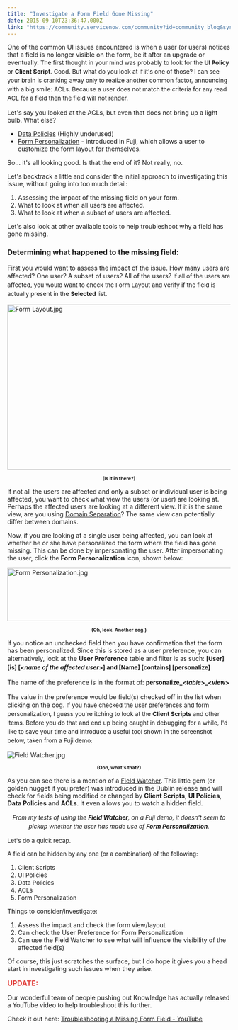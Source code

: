 ```yaml
---
title: "Investigate a Form Field Gone Missing"
date: 2015-09-10T23:36:47.000Z
link: "https://community.servicenow.com/community?id=community_blog&sys_id=4daca225dbd0dbc01dcaf3231f9619f1"
---
```

<p>One of the common UI issues encountered is when a user (or users) notices that a field is no longer visible on the form, be it after an upgrade or eventually. <span style="font-size: 10pt; line-height: 1.5em;">The first thought in your mind was probably to look for the </span><span style="font-size: 10pt; line-height: 1.5em;"><strong>UI Policy</strong></span><span style="font-size: 10pt; line-height: 1.5em;"> or </span><span style="font-size: 10pt; line-height: 1.5em;"><strong>Client Script</strong></span><span style="font-size: 10pt; line-height: 1.5em;">. Good. But what do you look at if it's one of those? </span><span style="font-size: 10pt; line-height: 1.5em;">I can see your brain is cranking away only to realize another common factor, announcing with a big smile: ACLs</span><span style="font-size: 10pt; line-height: 1.5em;">. Because a user does not match the criteria for any read ACL for a field then the field will not render.</span></p><p></p><p>Let's say you looked at the ACLs, but even that does not bring up a light bulb. What else?</p><ul><li><a title="ki.servicenow.com/index.php?title=Data_Policy" href="http://wiki.servicenow.com/index.php?title=Data_Policy">Data Policies</a> (Highly underused)</li><li><a title="ki.servicenow.com/index.php?title=Administering_Form_Personalization" href="http://wiki.servicenow.com/index.php?title=Administering_Form_Personalization">Form Personalization</a> - introduced in Fuji, which allows a user to customize the form layout for themselves.</li></ul><p></p><p>So... it's all looking good. Is that the end of it? Not really, no.</p><p></p><p>Let's backtrack a little and consider the initial approach to investigating this issue, without going into too much detail:</p><ol><li>Assessing the impact of the missing field on your form.</li><li>What to look at when all users are affected.</li><li>What to look at when a subset of users are affected.</li></ol><p></p><p>Let's also look at other available tools to help troubleshoot why a field has gone missing.</p><p></p><h3>Determining what happened to the missing field:</h3><p>First you would want to assess the impact of the issue. How many users are affected? One user? A subset of users? All of the users? <span style="font-size: 10pt; line-height: 1.5em;">If all of the users are affected, you would want to check the Form Layout and verify if the field is actually present in the </span><span style="font-size: 10pt; line-height: 1.5em;"><strong>Selected</strong></span><span style="font-size: 10pt; line-height: 1.5em;"> list.</span></p><p></p><p><img   alt="Form Layout.jpg" class="image-0 jive-image" src="ea7d77f9db185704ed6af3231f9619cf.iix" style="height: 373px; width: 620px; display: block; margin-left: auto; margin-right: auto;"/></p><p style="text-align: center;"><span style="font-size: 8pt;"><strong>(Is it in there?)</strong></span></p><p></p><p>If not all the users are affected and only a subset or individual user is being affected, you want to check what view the users (or user) are looking at. Perhaps the affected users are looking at a different view. If it is the same view, are you using <a title="ki.servicenow.com/index.php?title=Domain_Separation" href="http://wiki.servicenow.com/index.php?title=Domain_Separation">Domain Separation</a>? The same view can potentially differ between domains.</p><p></p><p>Now, if you are looking at a single user being affected, you can look at whether he or she have personalized the form where the field has gone missing. This can be done by impersonating the user. After impersonating the user, click the <strong>Form Personalization</strong> icon, shown below:</p><p></p><p><img   alt="Form Personalization.jpg" class="image-1 jive-image" src="0a34e1cadb1cd304b322f4621f961953.iix" style="height: 120px; width: 620px; display: block; margin-left: auto; margin-right: auto;"/></p><p style="text-align: center;"><span style="font-size: 10.6666669845581px;"><strong>(Oh, look. Another cog.)</strong></span></p><p></p><p>If you notice an unchecked field then you have confirmation that the form has been personalized. Since this is stored as a user preference, you can alternatively, look at the <strong>User Preference</strong> table and filter is as such: <span style="font-size: 10pt; line-height: 1.5em;"><strong>[User] [is] [&lt;<em>name of the affected user</em>&gt;] and [Name] [contains] [personalize]</strong></span></p><p></p><p>The name of the preference is in the format of: <span style="font-size: 10pt; line-height: 1.5em;"><strong>personalize_&lt;<em>table</em>&gt;_&lt;<em>view</em>&gt;</strong></span></p><p></p><p>The value in the preference would be field(s) checked off in the list when clicking on the cog. <span style="font-size: 10pt; line-height: 1.5em;">If you have checked the user preferences and form personalization, I guess you're itching to look at the </span><span style="font-size: 10pt; line-height: 1.5em;"><strong>Client Scripts</strong></span><span style="font-size: 10pt; line-height: 1.5em;"> and other items. Before you do that and end up being caught in debugging for a while, I'd like to save your time and introduce a useful tool shown in the screenshot below, taken from a Fuji demo:</span></p><p></p><p><img   alt="Field Watcher.jpg" class="image-2 jive-image" src="8022414adbd01b04ed6af3231f96191f.iix" style="height: auto; display: block; margin-left: auto; margin-right: auto;"/></p><p style="text-align: center;"><span style="font-size: 10.6666669845581px;"><strong>(Ooh, what's that?)</strong></span></p><p></p><p>As you can see there is a mention of a <a title="ki.servicenow.com/index.php?title=Field_Watcher" href="http://wiki.servicenow.com/index.php?title=Field_Watcher">Field Watcher</a>. This little gem (or golden nugget if you prefer) was introduced in the Dublin release and will check for fields being modified or changed by <strong>Client Scripts</strong>, <strong>UI Policies</strong>, <strong>Data Policies</strong> and <strong>ACLs</strong>. It even allows you to watch a hidden field.</p><p></p><p style="text-align: center;"><span style="font-size: 10pt; line-height: 1.5em;"><em>From my tests of using the <strong>Field Watcher</strong>, on a Fuji demo, it doesn't seem to pickup whether the user has made use of <strong>Form Personalization</strong>.</em></span></p><p></p><p><span style="font-size: 13.3333330154419px;">Let's do a quick recap.</span></p><p><span style="font-size: 13.3333330154419px;">A field can be hidden by any one (or a combination) of the following:</span></p><ol><li><span style="font-size: 13.3333330154419px;">Client Scripts</span></li><li><span style="font-size: 13.3333330154419px;">UI Policies</span></li><li><span style="font-size: 13.3333330154419px;">Data Policies</span></li><li><span style="font-size: 13.3333330154419px;">ACLs</span></li><li><span style="font-size: 13.3333330154419px;">Form Personalization</span></li></ol><p></p><p>Things to consider/investigate:</p><ol><li>Assess the impact and check the form view/layout</li><li>Can check the User Preference for Form Personalization</li><li>Can use the Field Watcher to see what will influence the visibility of the affected field(s)</li></ol><p></p><p>Of course, this just scratches the surface, but I do hope it gives you a head start in investigating such issues when they arise.</p><p></p><p><span style="font-size: 12pt; color: #e23d39;"><strong>UPDATE:</strong> </span></p><p>Our wonderful team of people pushing out Knowledge has actually released a YouTube video to help troubleshoot this further.</p><p>Check it out here: <a href="https://www.youtube.com/watch?v=XHzhKVK0Y1g" title="https://www.youtube.com/watch?v=XHzhKVK0Y1g">Troubleshooting a Missing Form Field - YouTube</a></p>